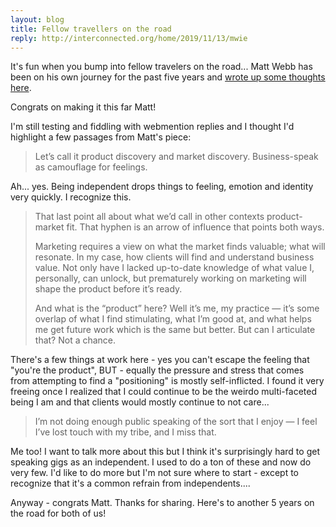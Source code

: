 ```yaml
---
layout: blog
title: Fellow travellers on the road
reply: http://interconnected.org/home/2019/11/13/mwie
---
```


It's fun when you bump into fellow travelers on the road... Matt Webb has been on his own journey for the past five years and [wrote up some thoughts here](http://interconnected.org/home/2019/11/13/mwie).

Congrats on making it this far Matt!

I'm still testing and fiddling with webmention replies and I thought I'd highlight a few passages from Matt's piece:

>Let’s call it product discovery and market discovery. Business-speak as camouflage for feelings.

Ah... yes. Being independent drops things to feeling, emotion and identity very quickly. I recognize this.

>That last point all about what we’d call in other contexts product-market fit. That hyphen is an arrow of influence that points both ways.
>
>Marketing requires a view on what the market finds valuable; what will resonate. In my case, how clients will find and understand business value. Not only have I lacked up-to-date knowledge of what value I, personally, can unlock, but prematurely working on marketing will shape the product before it’s ready.
>
>And what is the “product” here? Well it’s me, my practice — it’s some overlap of what I find stimulating, what I’m good at, and what helps me get future work which is the same but better. But can I articulate that? Not a chance.

There's a few things at work here - yes you can't escape the feeling that "you're the product", BUT - equally the pressure and stress that comes from attempting to find a "positioning" is mostly self-inflicted. I found it very freeing once I realized that I could continue to be the weirdo multi-faceted being I am and that clients would mostly continue to not care...

>I’m not doing enough public speaking of the sort that I enjoy — I feel I’ve lost touch with my tribe, and I miss that.

Me too! I want to talk more about this but I think it's surprisingly hard to get speaking gigs as an independent. I used to do a ton of these and now do very few. I'd like to do more but I'm not sure where to start - except to recognize that it's a common refrain from independents....

Anyway - congrats Matt. Thanks for sharing. Here's to another 5 years on the road for both of us!
